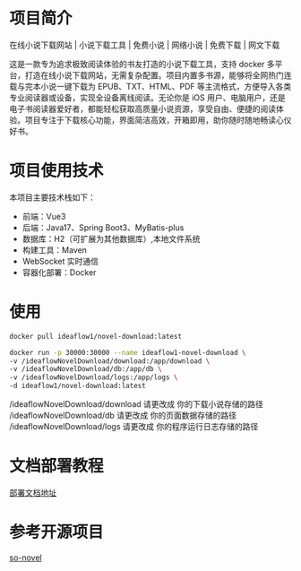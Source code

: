 # 项目简介
在线小说下载网站 | 小说下载工具  | 免费小说 | 网络小说 | 免费下载 | 网文下载

这是一款专为追求极致阅读体验的书友打造的小说下载工具，支持 docker 多平台，打造在线小说下载网站，无需复杂配置。项目内置多书源，能够将全网热门连载与完本小说一键下载为 EPUB、TXT、HTML、PDF 等主流格式，方便导入各类专业阅读器或设备，实现全设备离线阅读。无论你是 iOS 用户、电脑用户，还是电子书阅读器爱好者，都能轻松获取高质量小说资源，享受自由、便捷的阅读体验。项目专注于下载核心功能，界面简洁高效，开箱即用，助你随时随地畅读心仪好书。

# 项目使用技术

本项目主要技术栈如下：

- 前端：Vue3
- 后端：Java17、Spring Boot3、MyBatis-plus
- 数据库：H2（可扩展为其他数据库）,本地文件系统
- 构建工具：Maven
- WebSocket 实时通信
- 容器化部署：Docker

# 使用

```bash
docker pull ideaflow1/novel-download:latest

docker run -p 30000:30000 --name ideaflow1-novel-download \
-v /ideaflowNovelDownload/download:/app/download \
-v /ideaflowNovelDownload/db:/app/db \
-v /ideaflowNovelDownload/logs:/app/logs \
-d ideaflow1/novel-download:latest

```

/ideaflowNovelDownload/download 请更改成 你的下载小说存储的路径
/ideaflowNovelDownload/db  请更改成 你的页面数据存储的路径
/ideaflowNovelDownload/logs  请更改成 你的程序运行日志存储的路径

# 文档部署教程
[部署文档地址](https://www.ideaflow.top/article/82)


# 参考开源项目
 [so-novel](https://github.com/freeok/so-novel)
